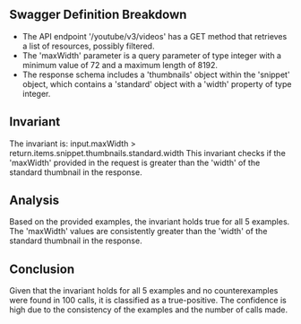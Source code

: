 ## Swagger Definition Breakdown
- The API endpoint '/youtube/v3/videos' has a GET method that retrieves a list of resources, possibly filtered.
- The 'maxWidth' parameter is a query parameter of type integer with a minimum value of 72 and a maximum length of 8192.
- The response schema includes a 'thumbnails' object within the 'snippet' object, which contains a 'standard' object with a 'width' property of type integer.

## Invariant
The invariant is: input.maxWidth > return.items.snippet.thumbnails.standard.width
This invariant checks if the 'maxWidth' provided in the request is greater than the 'width' of the standard thumbnail in the response.

## Analysis
Based on the provided examples, the invariant holds true for all 5 examples. The 'maxWidth' values are consistently greater than the 'width' of the standard thumbnail in the response.

## Conclusion
Given that the invariant holds for all 5 examples and no counterexamples were found in 100 calls, it is classified as a true-positive. The confidence is high due to the consistency of the examples and the number of calls made.
